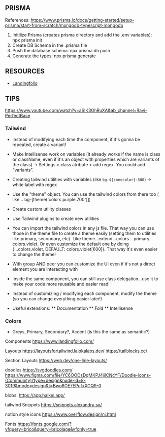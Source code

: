 
## PRISMA

References: https://www.prisma.io/docs/getting-started/setup-prisma/start-from-scratch/mongodb-typescript-mongodb

1. Initilize Prisma (creates prisma directory and add the .env variables): npx prisma init
2. Create DB Schema in the .prisma file
3. Push the database schema: npx prisma db push
4. Generate the types: npx prisma generate


## RESOURCES
<!-- unrodered list -->
* [Landingfolio](https://www.landingfolio.com/library/faq/tailwind)


## TIPS

https://www.youtube.com/watch?v=aSlK3GhRuXA&ab_channel=Ravi-PerfectBase
### Tailwind
* Instead of modifying each time the component, if it's gonna be repeated, create a variant!
* Make Intellisense work on variables (it already works if the name is class or className, even if it's an object with properties which are variants of the class) -> Settings > class atribute > add regex. You could add "variants".
* Creating tailwind utilities with variables (like `bg-${somecolor}-500`) -> white label with regex
* Use the "theme" object. You can use the tailwind colors from there too ( like... bg-[theme('colors.purple.700')])
* Create custom utility classes 
* Use Tailwind plugins to create new utilities 
* You can import the tailwind colors in any js file. That way you can use those in the theme file to create a theme easily (setting them to utilities like primary, secondary, etc). Like theme...extend...colors... primary: colors.violet. Or even customize the default one by doing
{...colors.violet, DEFAULT: colors.violet[600]}. That way it's even easier to change the theme!
* With group AND peer you can customize the UI even if it's not a direct element you are interacting with
* Inside the same component, you can still use class delegation...use it to make your code more reusable and easier read

* Instead of customizing / modifying each component, modify the theme (so you can change everything easier later!)
* Useful extensions:
** Documentation
** Fold
** Intellisense

### Colors
* Greys, Primary, Secondary?, Accent (is this the same as semantic?)

Components
https://www.landingfolio.com/

Layouts
https://layoutsfortailwind.lalokalabs.dev/
https://tailblocks.cc/

Section Layouts
https://web.dev/one-line-layouts/

doodles
https://svgdoodles.com/
https://www.figma.com/file/YC6OODsDqMKPJ4jjlCNcYF/Doodle-icons-(Community)?type=design&node-id=8-3019&mode=design&t=Bwo8OE7EPufxXGQ9-0

blobs: https://app.haikei.app/

tailwind Snippets
https://snippets.alexandru.so/

notion style icons
https://www.overflow.design/ni.html

Fonts
https://fonts.google.com/?vfquery=brico&query=bricolage&vfonly=true



